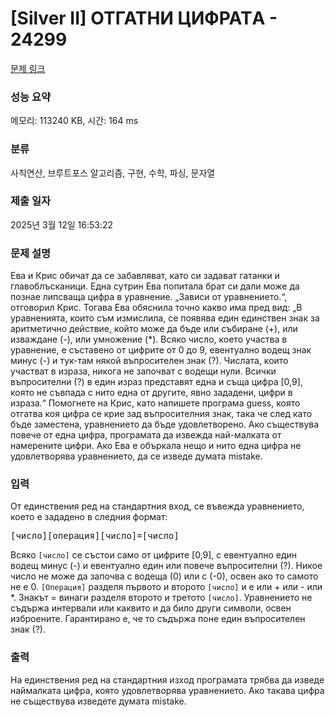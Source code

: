 # [Silver II] ОТГАТНИ ЦИФРАТA - 24299 

[문제 링크](https://www.acmicpc.net/problem/24299) 

### 성능 요약

메모리: 113240 KB, 시간: 164 ms

### 분류

사칙연산, 브루트포스 알고리즘, 구현, 수학, 파싱, 문자열

### 제출 일자

2025년 3월 12일 16:53:22

### 문제 설명

<p>Ева и Крис обичат да се забавляват, като си задават гатанки и главоблъсканици. Една сутрин Ева попитала брат си дали може да познае липсваща цифра в уравнение. „Зависи от уравнението.“, отговорил Крис. Тогава Ева обяснила точно какво има пред вид: „В уравненията, които съм измислила, се появява един единствен знак за аритметично действие, който може да бъде или събиране (+), или изваждане (-), или умножение (*). Всяко число, което участва в уравнение, е съставено от цифрите от 0 до 9, евентуално водещ знак минус (-) и тук-там някой въпросителен знак (?). Числата, които участват в израза, никога не започват с водещи нули. Всички въпросителни (?) в един израз представят една и съща цифра [0,9], която не съвпада с нито една от другите, явно зададени, цифри в израза.“ Помогнете на Крис, като напишете програма guess, която отгатва коя цифра се крие зад въпросителния знак, така че след като бъде заместена, уравнението да бъде удовлетворено. Ако съществува повече от една цифра, програмата да извежда най-малката от намерените цифри. Ако Ева е объркала нещо и нито една цифра не удовлетворява уравнението, да се изведе думата mistake.</p>

### 입력 

 <p>От единствения ред на стандартния вход, се въвежда уравнението, което е зададено в следния формат:</p>

<pre>[число][операция][число]=[число]</pre>

<p>Всяко <code>[число]</code> се състои само от цифрите [0,9], с евентуално един водещ минус (-) и евентуално един или повече въпросителни (?). Никое число не може да започва с водеща (0) или с (-0), освен ако то самото не е 0. <code>[Операция]</code> разделя първото и второто <code>[число]</code> и е или + или - или *. Знакът = винаги разделя второто и третото <code>[число]</code>. Уравнението не съдържа интервали или каквито и да било други символи, освен изброените. Гарантирано е, че то съдържа поне един въпросителен знак (?).</p>

### 출력 

 <p>На единствения ред на стандартния изход програмата трябва да изведе наймалката цифра, която удовлетворява уравнението. Ако такава цифра не съществува изведете думата mistake.</p>

